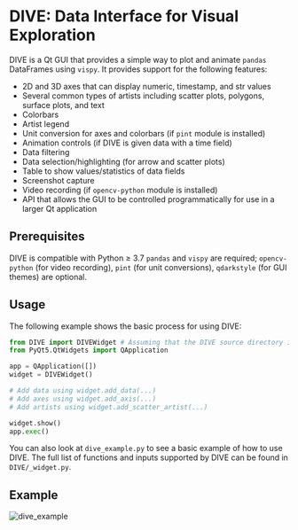 # DIVE: Data Interface for Visual Exploration

DIVE is a Qt GUI that provides a simple way to plot and animate `pandas` DataFrames using `vispy`. It provides support for the following features:

* 2D and 3D axes that can display numeric, timestamp, and str values
* Several common types of artists including scatter plots, polygons, surface plots, and text
* Colorbars
* Artist legend
* Unit conversion for axes and colorbars (if `pint` module is installed)
* Animation controls (if DIVE is given data with a time field)
* Data filtering
* Data selection/highlighting (for arrow and scatter plots)
* Table to show values/statistics of data fields
* Screenshot capture
* Video recording (if `opencv-python` module is installed)
* API that allows the GUI to be controlled programmatically for use in a larger Qt application

## Prerequisites

DIVE is compatible with Python &ge; 3.7
`pandas` and `vispy` are required; `opencv-python` (for video recording), `pint` (for unit conversions), `qdarkstyle` (for GUI themes) are optional.

## Usage

The following example shows the basic process for using DIVE:

```python
from DIVE import DIVEWidget # Assuming that the DIVE source directory is in your current python directory
from PyQt5.QtWidgets import QApplication

app = QApplication([])
widget = DIVEWidget()

# Add data using widget.add_data(...)
# Add axes using widget.add_axis(...)
# Add artists using widget.add_scatter_artist(...)

widget.show()
app.exec()
```

You can also look at `dive_example.py` to see a basic example of how to use DIVE. The full list of functions and inputs supported by DIVE can be found in `DIVE/_widget.py`.

## Example

![dive_example](https://user-images.githubusercontent.com/62649460/132419446-ae942864-bc34-4ee9-89f4-a0864a2e7ffb.png)
